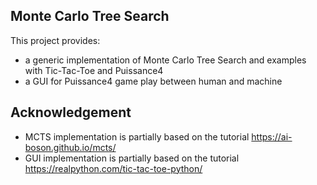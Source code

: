 ## Monte Carlo Tree Search
This project provides:
- a generic implementation of Monte Carlo Tree Search and examples with Tic-Tac-Toe and Puissance4
- a GUI for Puissance4 game play between human and machine

## Acknowledgement
- MCTS implementation is partially based on the tutorial https://ai-boson.github.io/mcts/
- GUI implementation is partially based on the tutorial https://realpython.com/tic-tac-toe-python/
